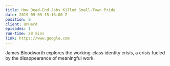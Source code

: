 ```yaml
---
title: How Dead-End Jobs Killed Small-Town Pride
date: 2019-09-05 15:16:00 Z
position: 9
client: UnHerd
episodes: 1
run-time: 28 mins
link: https://www.google.com
---
```


James Bloodworth explores the working-class identity crisis, a crisis fueled by the disappearance of meaningful work.